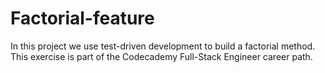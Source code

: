 # Factorial-feature

In this project we use test-driven development to build a factorial method.
This exercise is part of the Codecademy Full-Stack Engineer career path.
